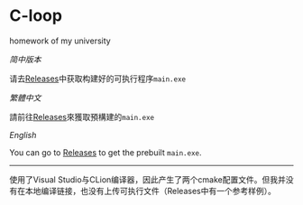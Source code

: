# C-loop
homework of my university

*简中版本*

请去[Releases](https://github.com/Ethanol14514/C-loop/releases)中获取构建好的可执行程序`main.exe`

*繁體中文*

請前往[Releases](https://github.com/Ethanol14514/C-loop/releases)來獲取預構建的`main.exe`

*English*

You can go to [Releases](https://github.com/Ethanol14514/C-loop/releases) to get the prebuilt `main.exe`.

* * *

使用了Visual Studio与CLion编译器，因此产生了两个cmake配置文件。但我并没有在本地编译链接，也没有上传可执行文件（Releases中有一个参考样例）。